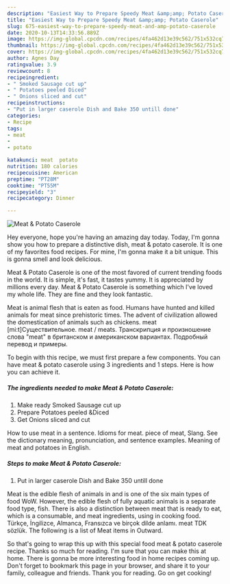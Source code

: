 ```yaml
---
description: "Easiest Way to Prepare Speedy Meat &amp;amp; Potato Caserole"
title: "Easiest Way to Prepare Speedy Meat &amp;amp; Potato Caserole"
slug: 675-easiest-way-to-prepare-speedy-meat-and-amp-potato-caserole
date: 2020-10-13T14:33:56.889Z
image: https://img-global.cpcdn.com/recipes/4fa462d13e39c562/751x532cq70/meat-potato-caserole-recipe-main-photo.jpg
thumbnail: https://img-global.cpcdn.com/recipes/4fa462d13e39c562/751x532cq70/meat-potato-caserole-recipe-main-photo.jpg
cover: https://img-global.cpcdn.com/recipes/4fa462d13e39c562/751x532cq70/meat-potato-caserole-recipe-main-photo.jpg
author: Agnes Day
ratingvalue: 3.9
reviewcount: 8
recipeingredient:
- " Smoked Sausage cut up"
- " Potatoes peeled Diced"
- " Onions sliced and cut"
recipeinstructions:
- "Put in larger caserole Dish and Bake 350 untill done"
categories:
- Recipe
tags:
- meat
- 
- potato

katakunci: meat  potato 
nutrition: 180 calories
recipecuisine: American
preptime: "PT28M"
cooktime: "PT55M"
recipeyield: "3"
recipecategory: Dinner

---
```



![Meat &amp; Potato Caserole](https://img-global.cpcdn.com/recipes/4fa462d13e39c562/751x532cq70/meat-potato-caserole-recipe-main-photo.jpg)

Hey everyone, hope you're having an amazing day today. Today, I'm gonna show you how to prepare a distinctive dish, meat &amp; potato caserole. It is one of my favorites food recipes. For mine, I'm gonna make it a bit unique. This is gonna smell and look delicious.

Meat &amp; Potato Caserole is one of the most favored of current trending foods in the world. It is simple, it's fast, it tastes yummy. It is appreciated by millions every day. Meat &amp; Potato Caserole is something which I've loved my whole life. They are fine and they look fantastic.

Meat is animal flesh that is eaten as food. Humans have hunted and killed animals for meat since prehistoric times. The advent of civilization allowed the domestication of animals such as chickens. meat [mi:t]Существительное. meat / meats. Транскрипция и произношение слова &#34;meat&#34; в британском и американском вариантах. Подробный перевод и примеры.


To begin with this recipe, we must first prepare a few components. You can have meat &amp; potato caserole using 3 ingredients and 1 steps. Here is how you can achieve it.

<!--inarticleads1-->

##### The ingredients needed to make Meat &amp; Potato Caserole:

1. Make ready  Smoked Sausage cut up
1. Prepare  Potatoes peeled &amp;Diced
1. Get  Onions sliced and cut


How to use meat in a sentence. Idioms for meat. piece of meat, Slang. See the dictionary meaning, pronunciation, and sentence examples. Meaning of meat and potatoes in English. 

<!--inarticleads2-->

##### Steps to make Meat &amp; Potato Caserole:

1. Put in larger caserole Dish and Bake 350 untill done


Meat is the edible flesh of animals in and is one of the six main types of food WoW. However, the edible flesh of fully aquatic animals is a separate food type, fish. There is also a distinction between meat that is ready to eat, which is a consumable, and meat ingredients, using in cooking food. Türkçe, İngilizce, Almanca, Fransızca ve birçok dilde anlamı. meat TDK sözlük. The following is a list of Meat items in Outward. 

So that's going to wrap this up with this special food meat &amp; potato caserole recipe. Thanks so much for reading. I'm sure that you can make this at home. There is gonna be more interesting food in home recipes coming up. Don't forget to bookmark this page in your browser, and share it to your family, colleague and friends. Thank you for reading. Go on get cooking!
